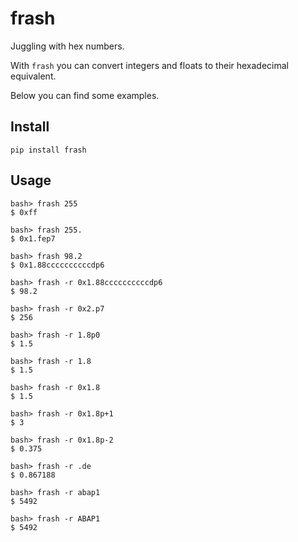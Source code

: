 # frash

Juggling with hex numbers. 

With `frash` you can convert integers and floats to their hexadecimal equivalent.

Below you can find some examples.

## Install

`pip install frash`

## Usage

```console
bash> frash 255
$ 0xff

bash> frash 255.
$ 0x1.fep7

bash> frash 98.2
$ 0x1.88ccccccccccdp6

bash> frash -r 0x1.88ccccccccccdp6
$ 98.2

bash> frash -r 0x2.p7
$ 256

bash> frash -r 1.8p0
$ 1.5

bash> frash -r 1.8
$ 1.5

bash> frash -r 0x1.8
$ 1.5

bash> frash -r 0x1.8p+1
$ 3

bash> frash -r 0x1.8p-2
$ 0.375

bash> frash -r .de
$ 0.867188

bash> frash -r abap1
$ 5492

bash> frash -r ABAP1
$ 5492
```
